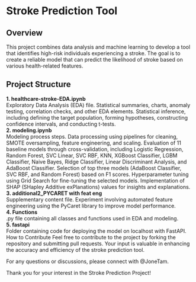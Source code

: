 # Stroke Prediction Tool  

## Overview  
This project combines data analysis and machine learning to develop a tool that identifies high-risk individuals experiencing a stroke. The goal is to create a reliable model that can predict the likelihood of stroke based on various health-related features.

## Project Structure  
**1. healthcare-stroke-EDA.ipynb**  
Exploratory Data Analysis (EDA) file.
Statistical summaries, charts, anomaly testing, correlation checks, and other EDA elements.
Statistical inference, including defining the target population, forming hypotheses, constructing confidence intervals, and conducting t-tests.  
**2. modeling.ipynb**  
Modeling process steps.
Data processing using pipelines for cleaning, SMOTE oversampling, feature engineering, and scaling.
Evaluation of 11 baseline models through cross-validation, including Logistic Regression, Random Forest, SVC Linear, SVC RBF, KNN, XGBoost Classifier, LGBM Classifier, Naive Bayes, Ridge Classifier, Linear Discriminant Analysis, and AdaBoost Classifier.
Selection of top three models (AdaBoost Classifier, SVC RBF, and Random Forest) based on F1 scores.
Hyperparameter tuning using Grid Search for fine-tuning the selected models.
Implementation of SHAP (SHapley Additive exPlanations) values for insights and explanations.  
**3. additional2_PYCARET with feat eng**  
Supplementary content file.
Experiment involving automated feature engineering using the PyCaret library to improve model performance.  
**4. Functions**  
.py file containing all classes and functions used in EDA and modeling.  
**5. fastapi**  
Folder containing code for deploying the model on localhost with FastAPI.
How to Contribute
Feel free to contribute to the project by forking the repository and submitting pull requests. Your input is valuable in enhancing the accuracy and efficiency of the stroke prediction tool.  

For any questions or discussions, please connect with @JoneTam.

Thank you for your interest in the Stroke Prediction Project!
